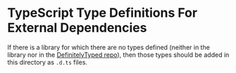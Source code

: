 # TypeScript Type Definitions For External Dependencies

If there is a library for which there are no types defined (neither in the
library nor in the
[DefinitelyTyped repo](https://github.com/DefinitelyTyped/DefinitelyTyped/)),
then those types should be added in this directory as `.d.ts` files.
